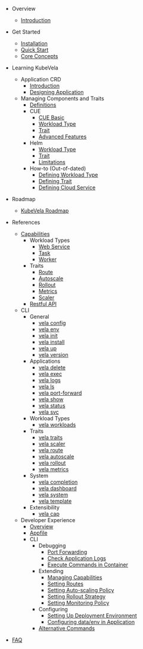 - Overview
  - [Introduction](/en/introduction.md)

- Get Started
  - [Installation](/en/install.md)
  - [Quick Start](/en/quick-start.md)
  - [Core Concepts](/en/concepts.md)

- Learning KubeVela 
  - Application CRD
    - [Introduction](/en/platform-engineers/overview.md)
    - [Designing Application](/en/application.md)
  - Managing Components and Traits
    - [Definitions](/en/platform-engineers/definition-and-templates.md)
    - CUE
      - [CUE Basic](/en/cue/basic.md)
      - [Workload Type](/en/cue/workload-type.md)
      - [Trait](/en/cue/trait.md)
      - [Advanced Features](/en/cue/status.md)
    - Helm
      - [Workload Type](/en/helm/component.md)
      - [Trait](/en/helm/trait.md)
      - [Limitations](/en/helm/known-issues.md)
    - How-to (Out-of-dated)
      - [Defining Workload Type](/en/platform-engineers/workload-type.md)
      - [Defining Trait](/en/platform-engineers/trait.md)
      - [Defining Cloud Service](/en/platform-engineers/cloud-services.md)

- Roadmap
  - [KubeVela Roadmap](/en/roadmap.md)

- References
  - [Capabilities](/en/developers/references/README.md)
    - Workload Types
      - [Web Service](/en/developers/references/workload-types/webservice.md)
      - [Task](/en/developers/references/workload-types/task.md)
      - [Worker](/en/developers/references/workload-types/worker.md)
    - Traits
      - [Route](/en/developers/references/traits/route.md)
      - [Autoscale](/en/developers/references/traits/autoscale.md)
      - [Rollout](/en/developers/references/traits/rollout.md)
      - [Metrics](/en/developers/references/traits/metrics.md)
      - [Scaler](/en/developers/references/traits/scaler.md)
    - [Restful API](/en/developers/references/restful-api/index.html ':ignore')
  - CLI
    - General
      - [vela config](/en/cli/vela_config.md)
      - [vela env](/en/cli/vela_env.md)
      - [vela init](/en/cli/vela_init.md)
      - [vela install](/en/cli/vela_install.md)
      - [vela up](/en/cli/vela_up.md)
      - [vela version](/en/cli/vela_version.md)
    - Applications
      - [vela delete](/en/cli/vela_delete.md)
      - [vela exec](/en/cli/vela_exec.md)
      - [vela logs](/en/cli/vela_logs.md)
      - [vela ls](/en/cli/vela_ls.md)
      - [vela port-forward](/en/cli/vela_port-forward.md)
      - [vela show](/en/cli/vela_show.md)
      - [vela status](/en/cli/vela_status.md)
      - [vela svc](/en/cli/vela_svc.md)
    - Workload Types
      - [vela workloads](/en/cli/vela_workloads.md)
    - Traits
      - [vela traits](/en/cli/vela_traits.md)
      - [vela scaler](/en/cli/vela_scaler.md)
      - [vela route](/en/cli/vela_route.md)
      - [vela autoscale](/en/cli/vela_autoscale.md)
      - [vela rollout](/en/cli/vela_rollout.md)
      - [vela metrics](/en/cli/vela_metrics.md)
    - System
      - [vela completion](/en/cli/vela_completion.md)
      - [vela dashboard](/en/cli/vela_dashboard.md)
      - [vela system](/en/cli/vela_system.md)
      - [vela template](/en/cli/vela_template.md)
    - Extensibility
      - [vela cap](/en/cli/vela_cap.md)
  - Developer Experience
    - [Overview](/en/quick-start-appfile.md)
    - [Appfile](/en/developers/learn-appfile.md)
    - CLI
      - Debugging
        - [Port Forwarding](/en/developers/port-forward.md)
        - [Check Application Logs](/en/developers/check-logs.md)
        - [Execute Commands in Container](/en/developers/exec-cmd.md)  
      - Extending
        - [Managing Capabilities](/en/developers/cap-center.md)
        - [Setting Routes](/en/developers/extensions/set-route.md)
        - [Setting Auto-scaling Policy](/en/developers/extensions/set-autoscale.md)
        - [Setting Rollout Strategy](/en/developers/extensions/set-rollout.md)
        - [Setting Monitoring Policy](/en/developers/extensions/set-metrics.md)
      - Configuring
        - [Setting Up Deployment Environment](/en/developers/config-enviroments.md)
        - [Configuring data/env in Application](/en/developers/config-app.md)
      - [Alternative Commands](/en/developers/alternative-cmd.md)
- [FAQ](/en/developers/references/devex/faq.md)
